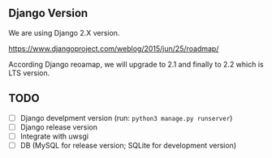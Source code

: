 
## Django Version

We are using Django 2.X version.

<https://www.djangoproject.com/weblog/2015/jun/25/roadmap/>

According Django reoamap, we will upgrade to 2.1 and finally to 2.2 which is LTS
version.


## TODO

- [ ] Django develpment version (run: `python3 manage.py runserver`)
- [ ] Django release version
- [ ] Integrate with uwsgi
- [ ] DB (MySQL for release version; SQLite for development version)
